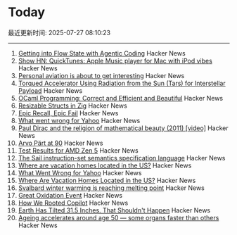 # Today

最近更新时间: 2025-07-27 08:10:23

--- 
1. [Getting into Flow State with Agentic Coding](https://kau.sh/blog/agentic-coding-flow-state/) Hacker News
2. [Show HN: QuickTunes: Apple Music player for Mac with iPod vibes](https://furnacecreek.org/quicktunes/) Hacker News
3. [Personal aviation is about to get interesting](https://www.elidourado.com/p/personal-aviation) Hacker News
4. [Torqued Accelerator Using Radiation from the Sun (Tars) for Interstellar Payload](https://arxiv.org/abs/2507.17615) Hacker News
5. [OCaml Programming: Correct and Efficient and Beautiful](https://cs3110.github.io/textbook/cover.html) Hacker News
6. [Resizable Structs in Zig](https://tristanpemble.com/resizable-structs-in-zig/) Hacker News
7. [Epic Recall, Epic Fail](https://taipology.substack.com/p/epic-recall-epic-fail) Hacker News
8. [What went wrong for Yahoo](https://dfarq.homeip.net/what-went-wrong-for-yahoo/) Hacker News
9. [Paul Dirac and the religion of mathematical beauty (2011) [video]](https://www.youtube.com/watch?v=jPwo1XsKKXg) Hacker News
10. [Arvo Pärt at 90](https://www.theguardian.com/music/2025/jul/24/the-god-of-small-things-celebrating-arvo-part-at-90) Hacker News
11. [Test Results for AMD Zen 5](https://www.agner.org/forum/viewtopic.php?t=287&start=10) Hacker News
12. [The Sail instruction-set semantics specification language](https://alasdair.github.io/manual.html) Hacker News
13. [Where are vacation homes located in the US?](https://www.construction-physics.com/p/where-are-vacation-homes-located) Hacker News
14. [What Went Wrong for Yahoo](https://dfarq.homeip.net/what-went-wrong-for-yahoo/) Hacker News
15. [Where Are Vacation Homes Located in the US?](https://www.construction-physics.com/p/where-are-vacation-homes-located) Hacker News
16. [Svalbard winter warming is reaching melting point](https://www.nature.com/articles/s41467-025-60926-8) Hacker News
17. [Great Oxidation Event](https://en.wikipedia.org/wiki/Great_Oxidation_Event) Hacker News
18. [How We Rooted Copilot](https://research.eye.security/how-we-rooted-copilot/) Hacker News
19. [Earth Has Tilted 31.5 Inches. That Shouldn't Happen](https://www.popularmechanics.com/science/environment/a65515974/why-earth-has-tilted-science/) Hacker News
20. [Ageing accelerates around age 50 ― some organs faster than others](https://www.nature.com/articles/d41586-025-02333-z) Hacker News
